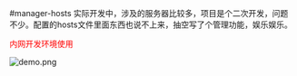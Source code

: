 #manager-hosts
实际开发中，涉及的服务器比较多，项目是个二次开发，问题不少。配置的hosts文件里面东西也说不上来，抽空写了个管理功能，娱乐娱乐。

<font style="color:red">内网开发环境使用</font>

![demo.png](https://eziliao.cn/upload/2021/11/demo-0e6cb88193964962a39542f222675e55.png)